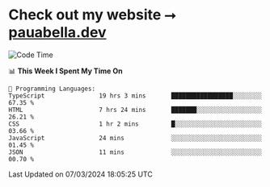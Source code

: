 # Check out my website ⭢ [pauabella.dev](https://pauabella.dev)

<!--START_SECTION:waka-->
![Code Time](http://img.shields.io/badge/Code%20Time-3%2C081%20hrs%2022%20mins-blue)

📊 **This Week I Spent My Time On** 

```text
💬 Programming Languages: 
TypeScript               19 hrs 3 mins       █████████████████░░░░░░░░   67.35 % 
HTML                     7 hrs 24 mins       ███████░░░░░░░░░░░░░░░░░░   26.21 % 
CSS                      1 hr 2 mins         █░░░░░░░░░░░░░░░░░░░░░░░░   03.66 % 
JavaScript               24 mins             ░░░░░░░░░░░░░░░░░░░░░░░░░   01.45 % 
JSON                     11 mins             ░░░░░░░░░░░░░░░░░░░░░░░░░   00.70 % 
```


 Last Updated on 07/03/2024 18:05:25 UTC
<!--END_SECTION:waka-->

